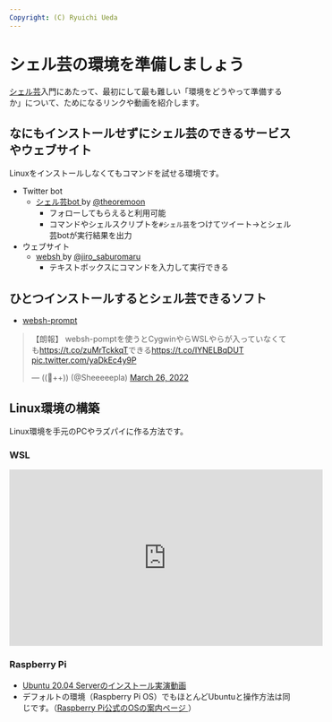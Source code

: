 ```yaml
---
Copyright: (C) Ryuichi Ueda
---
```


# シェル芸の環境を準備しましょう

[シェル芸](/?page=01434)入門にあたって、最初にして最も難しい「環境をどうやって準備するか」について、ためになるリンクや動画を紹介します。


## なにもインストールせずにシェル芸のできるサービスやウェブサイト

Linuxをインストールしなくてもコマンドを試せる環境です。

* Twitter bot
    * [シェル芸bot <i class="fa fa-external-link"></i>](https://twitter.com/minyoruminyon) by [@theoremoon](https://twitter.com/theoremoon)
        * フォローしてもらえると利用可能
        * コマンドやシェルスクリプトを`#シェル芸`をつけてツイート→とシェル芸botが実行結果を出力
* ウェブサイト
    * [websh <i class="fa fa-external-link"></i>](https://websh.jiro4989.com/) by [@jiro_saburomaru](https://twitter.com/jiro_saburomaru)
        * テキストボックスにコマンドを入力して実行できる

## ひとつインストールするとシェル芸できるソフト

* [websh-prompt](https://github.com/sheepla/websh-prompt)

<blockquote class="twitter-tweet" data-partner="tweetdeck"><p lang="ja" dir="ltr">【朗報】 websh-pomptを使うとCygwinやらWSLやらが入っていなくても<a href="https://t.co/zuMrTckkqT">https://t.co/zuMrTckkqT</a>できる<a href="https://t.co/IYNELBqDUT">https://t.co/IYNELBqDUT</a> <a href="https://t.co/yaDkEc4y9P">pic.twitter.com/yaDkEc4y9P</a></p>&mdash; ((🐑++)) (@Sheeeeepla) <a href="https://twitter.com/Sheeeeepla/status/1507633307785510916?ref_src=twsrc%5Etfw">March 26, 2022</a></blockquote>
<script async src="https://platform.twitter.com/widgets.js" charset="utf-8"></script>


## Linux環境の構築

Linux環境を手元のPCやラズパイに作る方法です。

### WSL 

<iframe width="560" height="315" src="https://www.youtube.com/embed/Fm9uH5QH8QA" title="YouTube video player" frameborder="0" allow="accelerometer; autoplay; clipboard-write; encrypted-media; gyroscope; picture-in-picture" allowfullscreen></iframe>

### Raspberry Pi

* [Ubuntu 20.04 Serverのインストール実演動画 <i class="fa fa-external-link"></i>](https://youtu.be/78tRID_3VVw)
* デフォルトの環境（Raspberry Pi OS）でもほとんどUbuntuと操作方法は同じです。（[Raspberry Pi公式のOSの案内ページ <i class="fa fa-external-link"></i>](https://www.raspberrypi.org/software/operating-systems/)）

